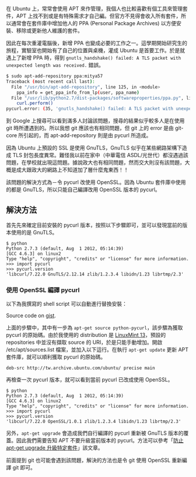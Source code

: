 <!--
[date]: 2012-09-25
[titel]: 解決 pycurl 造成的 gnutls_handshake() failed 錯誤
[title]: resolve-the-error-gnutls-handshake-failed-caused-by-pycurl
[tag]: Ubuntu, Linux, LinuxMint, GnuTLS, OpenSSL
-->

在 Ubuntu 上，常常會使用 APT 來作管理，我個人也比較喜歡有個工具來管理套件，APT 上找不到或是有特殊需求才自己編。但官方不見得會收入所有套件，所以通常會在套件庫中增加他人的 PPA (Personal Package Archives) 以方便安裝、移除或更新他人維護的套件。

因此在每次重灌電腦後，新增 PPA 也變成必要的工作之一。這學期開始研究生的旅程，實驗室也開始有了自己的位置與桌機，灌成 Ubuntu 是首要工作。於是就遇上了新增 PPA 時，得到 `gnutls_handshake() failed: A TLS packet with unexpected length was received.` 錯誤。

```bash
$ sudo apt-add-repository ppa:mitya57
Traceback (most recent call last):
  File "/usr/bin/apt-add-repository", line 125, in <module>
    ppa_info = get_ppa_info_from_lp(user, ppa_name)
  File "/usr/lib/python2.7/dist-packages/softwareproperties/ppa.py", line 80, in get_ppa_info_from_lp
    curl.perform()
pycurl.error: (35, 'gnutls_handshake() failed: A TLS packet with unexpected length was received.')
```

到 Google 上搜尋可以看到滿多人討論該問題，搜尋的結果似乎較多人是在使用 git 時所遭遇到的。所以我想 git 應該也有相同問題，但 git 上的 error 是由 git-core 所引起的，而 apt-add-repository 則是由 pycurl 所造成。

因為 Ubuntu 上預設的 SSL 是使用 GnuTLS，GnuTLS 似乎在某些網路架構下造成 TLS 封包長度異常。難怪我以前在家中（中華電信 ASDL/光世代）都沒遇過該問題，在學校就出現這問題。據說政大也有相同問題，然而交大則沒有該問題，大概是成大跟政大的網路上不知道加了層什麼鬼東西！！

該問題的解決方式為－令 pycurl 改使用 OpenSSL。因為 Ubuntu 套件庫中使用的都是 GnuTLS，所以只能自己編譯改用 OpenSSL 版本的 pycurl。

解決方法
--------

首先先來確定目前安裝的 pycurl 版本，按照以下步驟即可，並可以發現當前的版本使用的是 GnuTLS。

```terminal
$ python
Python 2.7.3 (default, Aug  1 2012, 05:14:39) 
[GCC 4.6.3] on linux2
Type "help", "copyright", "credits" or "license" for more information.
>>> import pycurl
>>> pycurl.version
'libcurl/7.22.0 GnuTLS/2.12.14 zlib/1.2.3.4 libidn/1.23 librtmp/2.3'
```

### 使用 OpenSSL 編譯 pycurl

以下為我撰寫的 shell script  可以自動進行替換安裝：

<script src="https://gist.github.com/KuoE0/6192061.js"></script>

Source code on [gist][gist].

上面的步驟中，其中有一步為 `apt-get source python-pycurl`，該步驟為獲取 pycurl 的原始碼。由於我使用的 distribution 是 [LinuxMint 13][1]，預設的 repositories 中並沒有擷取 source 的 URI，於是只能手動增加。開啟 /etc/apt/sources.list 檔案，並加入以下這行。在執行 `apt-get update` 更新 APT 套件庫，就可以順利獲取 pycurl 的原始碼。

```
deb-src http://tw.archive.ubuntu.com/ubuntu/ precise main
```

再檢查一次 pycurl 版本，就可以看到當前 pycurl 已改成使用 OpenSSL。

```terminal
$ python
Python 2.7.3 (default, Aug  1 2012, 05:14:39) 
[GCC 4.6.3] on linux2
Type "help", "copyright", "credits" or "license" for more information.
>>> import pycurl
>>> pycurl.version
'libcurl/7.22.0 OpenSSL/1.0.1 zlib/1.2.3.4 libidn/1.23 librtmp/2.3'
```

另外，`apt-get upgrade` 會造成我們自行編譯的 pycurl 重新被 GnuTLS 版本的覆蓋。因此我們需要告知 APT 不要升級當前版本的 pycurl。方法可以參考「[防止 apt-get upgrade 升級特定套件][2]」該文章。

前面提到 git 也可能會遇到該問題，解決的方法也是令 git 使用 OpenSSL 重新編譯 git 即可。

[1]: http://linuxmint.com/
[2]: http://blog.kuoe0.ch/posts/84358/prevent-apt-get-upgrade-to-upgrade-specific-packages
[3]: http://blog.float.tw/
[4]: http://blog.float.tw/2012/06/git-gnutls-handshake-error.html
[gist]: https://gist.github.com/KuoE0/6192061